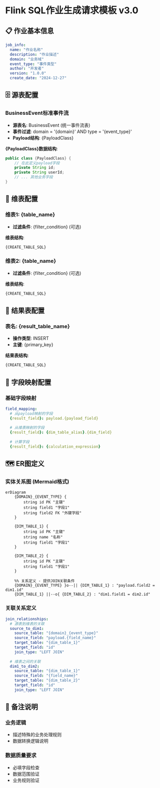 # Flink SQL作业生成请求模板 v3.0

## 📋 作业基本信息

```yaml
job_info:
  name: "作业名称"
  description: "作业描述"
  domain: "业务域"
  event_type: "事件类型"
  author: "开发者"
  version: "1.0.0"
  create_date: "2024-12-27"
```

## 🗄️ 源表配置

### BusinessEvent标准事件流
- **源表名**: BusinessEvent (统一事件流表)
- **事件过滤**: domain = '{domain}' AND type = '{event_type}'
- **Payload结构**: {PayloadClass}

**{PayloadClass}数据结构**:
```java
public class {PayloadClass} {
    // 在此定义payload字段
    private String id;
    private String userId;
    // ... 其他业务字段
}
```

## 🔗 维表配置

### 维表1: {table_name}
- **过滤条件**: {filter_condition} (可选)

**维表结构**:
```sql
{CREATE_TABLE_SQL}
```

### 维表2: {table_name}
- **过滤条件**: {filter_condition} (可选)

**维表结构**:
```sql
{CREATE_TABLE_SQL}
```

## 🎯 结果表配置

### 表名: {result_table_name}
- **操作类型**: INSERT
- **主键**: {primary_key}

**结果表结构**:
```sql
{CREATE_TABLE_SQL}
```

## 🔄 字段映射配置

### 基础字段映射
```yaml
field_mapping:
  # 从payload映射的字段
  {result_field}: payload.{payload_field}
  
  # 从维表映射的字段  
  {result_field}: {dim_table_alias}.{dim_field}
  
  # 计算字段
  {result_field}: {calculation_expression}
```

## 🗺️ ER图定义

### 实体关系图 (Mermaid格式)
```mermaid
erDiagram
    {DOMAIN}_{EVENT_TYPE} {
        string id PK "主键"
        string field1 "字段1"
        string field2 FK "外键字段"
    }
    
    {DIM_TABLE_1} {
        string id PK "主键"
        string name "名称"
        string field1 "字段1"
    }
    
    {DIM_TABLE_2} {
        string id PK "主键"
        string field1 "字段1"
    }

    %% 关系定义 - 提供JOIN关联条件
    {DOMAIN}_{EVENT_TYPE} }o--|| {DIM_TABLE_1} : "payload.field2 = dim1.id"
    {DIM_TABLE_1} ||--o{ {DIM_TABLE_2} : "dim1.field1 = dim2.id"
```

### 关联关系定义
```yaml
join_relationships:
  # 源表到维表的关联
  source_to_dim1:
    source_table: "{domain}_{event_type}"
    source_field: "payload.{field_name}"
    target_table: "{dim_table_1}"
    target_field: "id"
    join_type: "LEFT JOIN"
    
  # 维表之间的关联
  dim1_to_dim2:
    source_table: "{dim_table_1}"
    source_field: "{field_name}"
    target_table: "{dim_table_2}"
    target_field: "id"
    join_type: "LEFT JOIN"
```

## 💬 备注说明

### 业务逻辑
- 描述特殊的业务处理规则
- 数据转换逻辑说明

### 数据质量要求
- 必填字段检查
- 数据范围验证
- 业务规则验证
